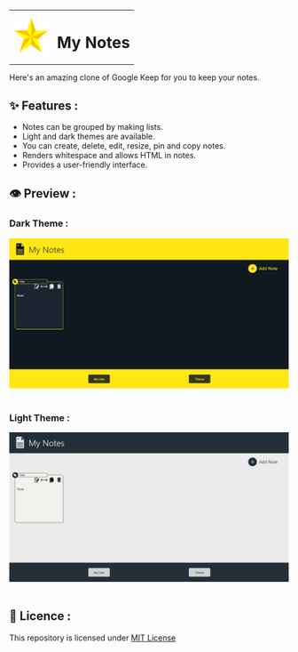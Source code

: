 <table align='center' border='0'><tr><td><img src='https://github.com/AshishAntil07/AshishAntil07/blob/home/5pointedStar.svg' height='65px' width='65px'></td> <td><h1>My Notes</h1></td></tr></table>

Here's an amazing clone of Google Keep for you to keep your notes.

## ✨ Features :
<ul>
  <li>Notes can be grouped by making lists.</li>
  <li>Light and dark themes are available.</li>
  <li>You can create, delete, edit, resize, pin and copy notes.</li>
  <li>Renders whitespace and allows HTML in notes.</li>  
  <li>Provides a user-friendly interface.</li>
</ul>

## 👁 Preview :
### Dark Theme :
<div>
  <img src = 'https://github.com/AshishAntil07/MyNotes/blob/main/docs/Pictures/Dark%20Theme/Theme.png'>
</div>
<br>

### Light Theme :
<div>
  <img src = 'https://github.com/AshishAntil07/MyNotes/blob/main/docs/Pictures/Light%20Theme/Theme.png'>
</div>
<br>

## 📰 Licence :
This repository is licensed under [MIT License](https://github.com/AshishAntil07/MyNotes/blob/main/LICENSE)
